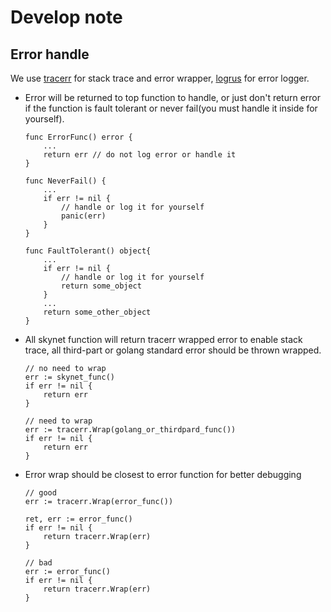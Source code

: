 # Develop note
## Error handle
We use [tracerr](https://github.com/ztrue/tracerr) for stack trace and error wrapper, [logrus](https://github.com/sirupsen/logrus) for error logger.

- Error will be returned to top function to handle, or just don't return error if the function is fault tolerant or never fail(you must handle it inside for yourself).
    ```
    func ErrorFunc() error {
        ...
        return err // do not log error or handle it
    }

    func NeverFail() {
        ...
        if err != nil {
            // handle or log it for yourself
            panic(err)
        }
    }

    func FaultTolerant() object{
        ...
        if err != nil {
            // handle or log it for yourself
            return some_object
        }
        ...
        return some_other_object
    }
    ```
- All skynet function will return tracerr wrapped error to enable stack trace, all third-part or golang standard error should be thrown wrapped.
    ```
    // no need to wrap
    err := skynet_func()
    if err != nil {
        return err
    }

    // need to wrap
    err := tracerr.Wrap(golang_or_thirdpard_func())
    if err != nil {
        return err
    }
    ```
- Error wrap should be closest to error function for better debugging
    ```
    // good
    err := tracerr.Wrap(error_func())

    ret, err := error_func()
    if err != nil {
        return tracerr.Wrap(err)
    }

    // bad
    err := error_func()
    if err != nil {
        return tracerr.Wrap(err)
    }
    ```